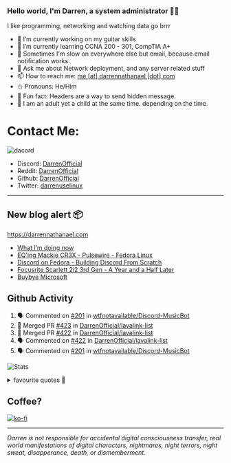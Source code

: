 ### Hello world, I'm Darren, a system administrator 👨‍💻
I like programming, networking and watching data go brrr


- 🔭 I’m currently working on my guitar skills
- 🌴 I’m currently learning CCNA 200 - 301, CompTIA A+ 
- 🚀 Sometimes I'm slow on everywhere else but email, because email notification works.
- 💬 Ask me about Network deployment, and any server related stuff 
- 📫 How to reach me: [me [at] darrennathanael [dot] com](mailto:me@darrennathanael.com) 
- ⛄️ Pronouns: He/Him
- 🍪 Fun fact: Headers are a way to send hidden message.
- 🍻 I am an adult yet a child at the same time. depending on the time.

# Contact Me:

![dacord](https://discord.c99.nl/widget/theme-4/508296903960821771.png)

- Discord: [DarrenOfficial](https://discord.darrennathanael.com)
- Reddit: [DarrenOfficial](https://reddit.com/u/DarrenOfficiallol)
- Github: [DarrenOfficial](https://github.com/DarrenOfficial)
- Twitter: [darrenuselinux](https://twitter.com/darrenuselinux)


---
## New blog alert 📦
https://darrennathanael.com
<!-- BLOG-POST-LIST:START -->
- [What I’m doing now](https://blog.darrennathanael.com/now/)
- [EQ&#39;ing Mackie CR3X - Pulsewire - Fedora Linux](https://blog.darrennathanael.com/posts/mackie-cr3x-eq/)
- [Discord on Fedora - Building Discord From Scratch](https://blog.darrennathanael.com/posts/discord-on-fedora/)
- [Focusrite Scarlett 2i2 3rd Gen - A Year and a Half Later](https://blog.darrennathanael.com/posts/focusrite-scarlett-2i2-3rd-gen-year/)
- [Buybye Microsoft](https://blog.darrennathanael.com/posts/i-ditched-windows/)
<!-- BLOG-POST-LIST:END -->

## Github Activity
<!--START_SECTION:activity-->
1. 🗣 Commented on [#201](https://github.com/wtfnotavailable/Discord-MusicBot/issues/201#issuecomment-1902753061) in [wtfnotavailable/Discord-MusicBot](https://github.com/wtfnotavailable/Discord-MusicBot)
2. 🎉 Merged PR [#423](https://github.com/DarrenOfficial/lavalink-list/pull/423) in [DarrenOfficial/lavalink-list](https://github.com/DarrenOfficial/lavalink-list)
3. 🎉 Merged PR [#422](https://github.com/DarrenOfficial/lavalink-list/pull/422) in [DarrenOfficial/lavalink-list](https://github.com/DarrenOfficial/lavalink-list)
4. 🗣 Commented on [#422](https://github.com/DarrenOfficial/lavalink-list/pull/422#issuecomment-1902259090) in [DarrenOfficial/lavalink-list](https://github.com/DarrenOfficial/lavalink-list)
5. 🗣 Commented on [#201](https://github.com/wtfnotavailable/Discord-MusicBot/issues/201#issuecomment-1902167632) in [wtfnotavailable/Discord-MusicBot](https://github.com/wtfnotavailable/Discord-MusicBot)
<!--END_SECTION:activity-->


![Stats](https://github-readme-stats.vercel.app/api?username=DarrenOfficial&layout=compact&hide_border=true&hide_title=true&count_private=true&include_all_commits=true&show_icons=true&bg_color=00000000&text_color=c3c6ce&icon_color=4e64f7)


<details>
<summary>favourite quotes 🍻</summary>
<br>
<i>"Always trust what others say or write without ever questioning them. Especially their code."</i> -Albert Einstein
<br><br>
  <i>"If she this easy, then she prolly got a diseasy"</i> -Dr Martin Luther King
  <br><br>
  <i>"If a woman is giving you what you want, it is deception."</i> -Sun Tzu, Art of War
</details>


## Coffee?

[![ko-fi](https://ko-fi.com/img/githubbutton_sm.svg)](https://ko-fi.com/R6R1311CB)

---

_Darren is not responsible for accidental digital consciousness transfer, real world manifestations of digital characters, nightmares, night terrors, night sweat, disapperance, death, or dismemberment._
